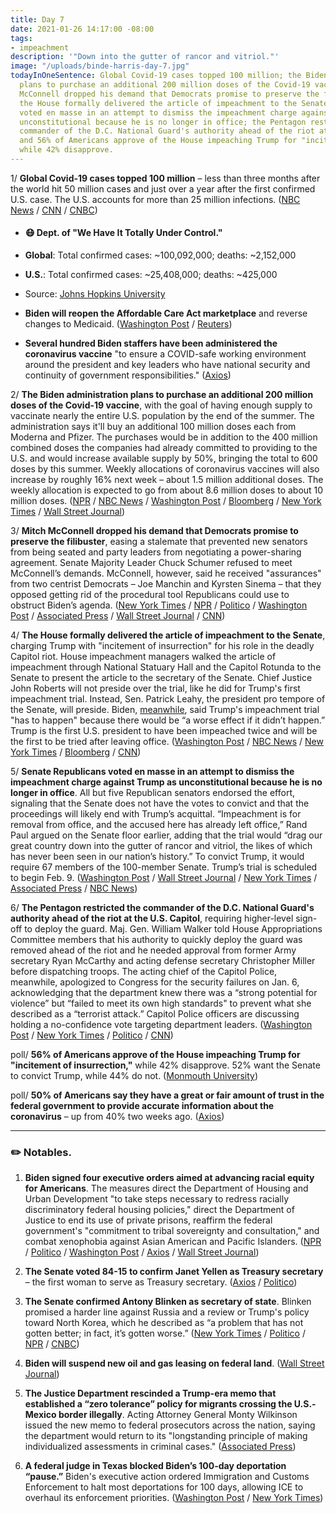 ```yaml
---
title: Day 7
date: 2021-01-26 14:17:00 -08:00
tags:
- impeachment
description: '"Down into the gutter of rancor and vitriol."'
image: "/uploads/binde-harris-day-7.jpg"
todayInOneSentence: Global Covid-19 cases topped 100 million; the Biden administration
  plans to purchase an additional 200 million doses of the Covid-19 vaccine; Mitch
  McConnell dropped his demand that Democrats promise to preserve the filibuster;
  the House formally delivered the article of impeachment to the Senate; Republicans
  voted en masse in an attempt to dismiss the impeachment charge against Trump as
  unconstitutional because he is no longer in office; the Pentagon restricted the
  commander of the D.C. National Guard's authority ahead of the riot at the Capitol;
  and 56% of Americans approve of the House impeaching Trump for "incitement of insurrection,"
  while 42% disapprove.
---
```


1/ **Global Covid-19 cases topped 100 million** – less than three months after the world hit 50 million cases and just over a year after the first confirmed U.S. case. The U.S. accounts for more than 25 million infections. ([NBC News](https://www.nbcnews.com/news/world/global-covid-19-cases-top-100-million-new-strains-emerge-n1255544) / [CNN](https://www.cnn.com/2021/01/26/world/coronavirus-100-million-cases-intl/index.html) / [CNBC](https://www.cnbc.com/2021/01/26/covid-live-updates.html))

* #### 😷 Dept. of "We Have It Totally Under Control."

* **Global**: Total confirmed cases: \~100,092,000; deaths: \~2,152,000

* **U.S.**: Total confirmed cases: \~25,408,000; deaths: \~425,000

* Source: [Johns Hopkins University](https://coronavirus.jhu.edu/map.html)

* **Biden will reopen the Affordable Care Act marketplace** and reverse changes to Medicaid. ([Washington Post](https://www.washingtonpost.com/health/biden-to-reopen-aca-insurance-marketplaces-as-pandemic-has-cost-millions-of-american-their-coverage/2021/01/25/ccfc2402-5e74-11eb-9061-07abcc1f9229_story.html) / [Reuters](https://www.reuters.com/article/us-health-coronavirus-usa-insurance/biden-to-reopen-online-health-insurance-marketplace-ease-medicaid-rules-idUSKBN29V1KO))

* **Several hundred Biden staffers have been administered the coronavirus vaccine** "to ensure a COVID-safe working environment around the president and key leaders who have national security and continuity of government responsibilities." ([Axios](https://www.axios.com/biden-white-house-staff-vaccines-e6fbd190-a97c-4597-84b3-ff0efcd306d7.html))

2/ **The Biden administration plans to purchase an additional 200 million doses of the Covid-19 vaccine**, with the goal of having enough supply to vaccinate nearly the entire U.S. population by the end of the summer. The administration says it'll buy an additional 100 million doses each from Moderna and Pfizer. The purchases would be in addition to the 400 million combined doses the companies had already committed to providing to the U.S. and would increase available supply by 50%, bringing the total to 600 doses by this summer. Weekly allocations of coronavirus vaccines will also increase by roughly 16% next week – about 1.5 million additional doses. The weekly allocation is expected to go from about 8.6 million doses to about 10 million doses. ([NPR](https://www.npr.org/sections/president-biden-takes-office/2021/01/26/960857706/the-biden-administration-is-working-to-buy-200-million-more-covid-19-vaccine-dos) / [NBC News](https://www.nbcnews.com/politics/white-house/biden-administration-orders-additional-200-million-doses-covid-19-vaccine-n1255744) / [Washington Post](https://www.washingtonpost.com/health/2021/01/26/vaccine-supply-biden/) / [Bloomberg](https://www.bloomberg.com/news/articles/2021-01-26/pfizer-to-deliver-u-s-vaccine-doses-faster-than-expected-ceo?sref=MIBMEEoj) / [New York Times](https://www.nytimes.com/live/2021/01/26/world/covid-19-coronavirus/covid-vaccine-distribution) / [Wall Street Journal](https://www.wsj.com/articles/biden-administration-officials-told-governors-they-will-increase-weekly-vaccine-allocations-to-states-11611693766))

3/ **Mitch McConnell dropped his demand that Democrats promise to preserve the filibuster**, easing a stalemate that prevented new senators from being seated and party leaders from negotiating a power-sharing agreement. Senate Majority Leader Chuck Schumer refused to meet McConnell’s demands. McConnell, however, said he received "assurances" from two centrist Democrats – Joe Manchin and Kyrsten Sinema – that they opposed getting rid of the procedural tool Republicans could use to obstruct Biden’s agenda. ([New York Times](https://www.nytimes.com/2021/01/25/us/senate-filibuster.html) / [NPR](https://www.npr.org/2021/01/26/960621238/mcconnell-relents-on-senate-filibuster-stalemate) / [Politico](https://www.politico.com/news/2021/01/25/joe-manchin-filibuster-462364) / [Washington Post](https://www.washingtonpost.com/powerpost/mcconnell-relents-on-senate-rules-signals-power-sharing-deal-with-democrats/2021/01/25/fe4d1634-5f7c-11eb-9061-07abcc1f9229_story.html) / [Associated Press](https://apnews.com/article/politics-filibusters-kyrsten-sinema-joe-manchin-mitch-mcconnell-e2cc0c9fe29370b009277877604745e0) / [Wall Street Journal](https://www.wsj.com/articles/senate-power-sharing-deal-moves-ahead-11611630763?mod=djemalertNEWS) / [CNN](https://www.cnn.com/2021/01/25/politics/senate-republicans-power-sharing-deal/index.html))

4/ **The House formally delivered the article of impeachment to the Senate**, charging Trump with "incitement of insurrection" for his role in the deadly Capitol riot. House impeachment managers walked the article of impeachment through National Statuary Hall and the Capitol Rotunda to the Senate to present the article to the secretary of the Senate. Chief Justice John Roberts will not preside over the trial, like he did for Trump's first impeachment trial. Instead, Sen. Patrick Leahy, the president pro tempore of the Senate, will preside. Biden, [meanwhile](https://www.cnn.com/2021/01/25/politics/joe-biden-trump-impeachment/index.html), said Trump's impeachment trial "has to happen" because there would be “a worse effect if it didn’t happen.” Trump is the first U.S. president to have been impeached twice and will be the first to be tried after leaving office. ([Washington Post](https://www.washingtonpost.com/politics/senate-trump-impeachment/2021/01/25/e747ec76-5f26-11eb-9061-07abcc1f9229_story.html) / [NBC News](https://www.nbcnews.com/politics/politics-news/house-deliver-trump-impeachment-article-senate-kicking-trial-preparations-n1255598) / [New York Times](https://www.nytimes.com/2021/01/25/us/politics/house-impeachment-article-senate.html) / [Bloomberg](https://www.bloomberg.com/news/articles/2021-01-25/trump-impeachment-trial-poised-to-open-with-march-across-capitol?sref=MIBMEEoj) / [CNN](https://www.cnn.com/2021/01/25/politics/impeachment-article-senate-house/index.html))

5/ **Senate Republicans voted en masse in an attempt to dismiss the impeachment charge against Trump as unconstitutional because he is no longer in office**. All but five Republican senators endorsed the effort, signaling that the Senate does not have the votes to convict and that the proceedings will likely end with Trump’s acquittal. “Impeachment is for removal from office, and the accused here has already left office,” Rand Paul argued on the Senate floor earlier, adding that the trial would “drag our great country down into the gutter of rancor and vitriol, the likes of which has never been seen in our nation’s history.” To convict Trump, it would require 67 members of the 100-member Senate. Trump’s trial is scheduled to begin Feb. 9. ([Washington Post](https://www.washingtonpost.com/politics/gop-senators-to-question-basis-for-trump-impeachment-signaling-likely-acquittal/2021/01/26/cd7397dc-6002-11eb-9061-07abcc1f9229_story.html) / [Wall Street Journal](https://www.wsj.com/articles/republicans-challenge-trump-impeachment-trial-11611683182?mod=politics_lead_pos2) / [New York Times](https://www.nytimes.com/2021/01/26/us/politics/impeachment-charge-senate.html) / [Associated Press](https://apnews.com/article/trump-impeachment-senate-eeff16bd40a4fe3b65b5efc9f1582289) / [NBC News](https://www.nbcnews.com/politics/congress/senators-be-sworn-trump-impeachment-trial-where-they-will-be-n1255686))

6/ **The Pentagon restricted the commander of the D.C. National Guard's authority ahead of the riot at the U.S. Capitol**, requiring higher-level sign-off to deploy the guard. Maj. Gen. William Walker told House Appropriations Committee  members that his authority to quickly deploy the guard was removed ahead of the riot and he needed approval from former Army secretary Ryan McCarthy and acting defense secretary Christopher Miller before dispatching troops. The acting chief of the Capitol Police, meanwhile, apologized to Congress for the security failures on Jan. 6, acknowledging that the department knew there was a “strong potential for violence” but “failed to meet its own high standards" to prevent what she described as a “terrorist attack.” Capitol Police officers are discussing holding a no-confidence vote targeting department leaders. ([Washington Post](https://www.washingtonpost.com/national-security/dc-guard-capitol-riots-william-walker-pentagon/2021/01/26/98879f44-5f69-11eb-ac8f-4ae05557196e_story.html) / [New York Times](https://www.nytimes.com/2021/01/26/us/politics/capitol-police-national-guard.html) / [Politico](https://www.politico.com/news/2021/01/26/capitol-police-chief-apologizes-security-failure-462668) / [CNN](https://www.cnn.com/2021/01/26/politics/capitol-police-riot-no-confidence/))

poll/ **56% of Americans approve of the House impeaching Trump for "incitement of insurrection,"** while 42% disapprove. 52% want the Senate to convict Trump, while 44% do not. ([Monmouth University](https://www.monmouth.edu/polling-institute/reports/monmouthpoll_US_012521/))

poll/ **50% of Americans say they have a great or fair amount of trust in the federal government to provide accurate information about the coronavirus** – up from 40% two weeks ago. ([Axios](https://www.axios.com/axios-ipsos-poll-federal-trust-covid-surges-95aeb75e-b9ad-4ccd-b5e5-3301e7c68a6f.html))

---

### ✏️ Notables.

1. **Biden signed four executive orders aimed at advancing racial equity for Americans**. The measures direct the Department of Housing and Urban Development "to take steps necessary to redress racially discriminatory federal housing policies," direct the Department of Justice to end its use of private prisons, reaffirm the federal government's "commitment to tribal sovereignty and consultation," and combat xenophobia against Asian American and Pacific Islanders. ([NPR](https://www.npr.org/sections/president-biden-takes-office/2021/01/26/960725707/biden-aims-to-advance-racial-equity-with-executive-actions) / [Politico](https://www.politico.com/news/2021/01/26/biden-executive-orders-racial-equity-462663) / [Washington Post](https://www.washingtonpost.com/politics/biden-to-sign-executive-actions-on-equity/2021/01/26/3ffbcff6-5f8e-11eb-9430-e7c77b5b0297_story.html) / [Axios](https://www.axios.com/biden-signs-racial-equity-executive-orders-private-prisons-98e094a4-b156-48c4-bac6-b359c29c0652.html) / [Wall Street Journal](https://www.wsj.com/articles/biden-to-sign-executive-orders-to-phase-out-federal-use-of-private-prisons-11611682272))

2. **The Senate voted 84-15 to confirm Janet Yellen as Treasury secretary** – the first woman to serve as Treasury secretary. ([Axios](https://www.axios.com/janet-yellen-confirmed-treasury-secretary-biden-f637dd31-68b9-4620-8a8c-c92b6f2fe716.html) / [Politico](https://www.politico.com/news/2021/01/25/senate-confirms-janet-yellen-treasury-462390))

3. **The Senate confirmed Antony Blinken as secretary of state**. Blinken promised a harder line against Russia and a review or Trump's policy toward North Korea, which he described as “a problem that has not gotten better; in fact, it’s gotten worse.” ([New York Times](https://www.nytimes.com/2021/01/26/us/politics/blinken-state-department.html) / [Politico](https://www.politico.com/news/2021/01/26/antony-blinken-confirmed-secretary-of-state-462660) / [NPR](https://www.npr.org/sections/president-biden-takes-office/2021/01/26/960721971/senate-confirms-blinken-as-secretary-of-state) / [CNBC](https://www.cnbc.com/2021/01/26/senate-confirms-antony-blinken-as-secretary-of-state.html))

4. **Biden will suspend new oil and gas leasing on federal land**. ([Wall Street Journal](https://www.wsj.com/articles/biden-to-suspendnew-federal-oil-and-gas-leasing-11611672331))

5. **The Justice Department rescinded a Trump-era memo that established a “zero tolerance” policy for migrants crossing the U.S.-Mexico border illegally**. Acting Attorney General Monty Wilkinson issued the new memo to federal prosecutors across the nation, saying the department would return to its "longstanding principle of making individualized assessments in criminal cases." ([Associated Press](https://apnews.com/article/latin-america-immigration-only-on-ap-mexico-0072e62b21009f1e86244031c6c0380b))

6. **A federal judge in Texas blocked Biden’s 100-day deportation “pause.”** Biden's executive action ordered Immigration and Customs Enforcement to halt most deportations for 100 days, allowing ICE to overhaul its enforcement priorities. ([Washington Post](https://www.washingtonpost.com/national/federal-court-in-texas-blocks-bidens-100-day-deportation-pause/2021/01/26/7c311b10-6011-11eb-ac8f-4ae05557196e_story.html) / [New York Times](https://www.nytimes.com/2021/01/26/us/politics/biden-immigration-deportation.html))